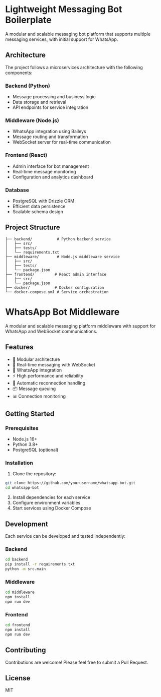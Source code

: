# Lightweight Messaging Bot Boilerplate

A modular and scalable messaging bot platform that supports multiple messaging services, with initial support for WhatsApp.

## Architecture

The project follows a microservices architecture with the following components:

### Backend (Python)
- Message processing and business logic
- Data storage and retrieval
- API endpoints for service integration

### Middleware (Node.js)
- WhatsApp integration using Baileys
- Message routing and transformation
- WebSocket server for real-time communication

### Frontend (React)
- Admin interface for bot management
- Real-time message monitoring
- Configuration and analytics dashboard

### Database
- PostgreSQL with Drizzle ORM
- Efficient data persistence
- Scalable schema design

## Project Structure

```
├── backend/           # Python backend service
│   ├── src/
│   ├── tests/
│   └── requirements.txt
├── middleware/        # Node.js middleware service
│   ├── src/
│   ├── tests/
│   └── package.json
├── frontend/         # React admin interface
│   ├── src/
│   └── package.json
├── docker/           # Docker configuration
└── docker-compose.yml # Service orchestration
```

# WhatsApp Bot Middleware

A modular and scalable messaging platform middleware with support for WhatsApp and WebSocket communications.

## Features

- 🚀 Modular architecture
- 💬 Real-time messaging with WebSocket
- 📱 WhatsApp integration
- ⚡ High performance and reliability
- 🔄 Automatic reconnection handling
- 📦 Message queuing
- 📊 Connection monitoring

## Getting Started

### Prerequisites

- Node.js 16+
- Python 3.8+
- PostgreSQL (optional)

### Installation

1. Clone the repository:
```bash
git clone https://github.com/yourusername/whatsapp-bot.git
cd whatsapp-bot
```
2. Install dependencies for each service
3. Configure environment variables
4. Start services using Docker Compose

## Development

Each service can be developed and tested independently:

### Backend
```bash
cd backend
pip install -r requirements.txt
python -m src.main
```

### Middleware
```bash
cd middleware
npm install
npm run dev
```

### Frontend
```bash
cd frontend
npm install
npm run dev
```

## Contributing

Contributions are welcome! Please feel free to submit a Pull Request.

## License

MIT